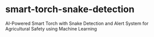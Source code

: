 # smart-torch-snake-detection
AI-Powered Smart Torch with Snake Detection and Alert System for Agricultural Safety using Machine Learning

